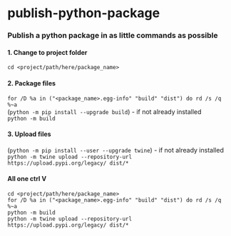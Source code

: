 # publish-python-package
### Publish a python package in as little commands as possible

#### 1. Change to project folder
`cd <project/path/here/package_name>`

#### 2. Package files
`for /D %a in ("<package_name>.egg-info" "build" "dist") do rd /s /q %~a`\
(`python -m pip install --upgrade build`) - if not already installed\
`python -m build`

#### 3. Upload files
(`python -m pip install --user --upgrade twine`) - if not already installed\
`python -m twine upload --repository-url https://upload.pypi.org/legacy/ dist/*`

#### All one ctrl V
`cd <project/path/here/package_name>`\
`for /D %a in ("<package_name>.egg-info" "build" "dist") do rd /s /q %~a`\
`python -m build`\
`python -m twine upload --repository-url https://upload.pypi.org/legacy/ dist/*`
